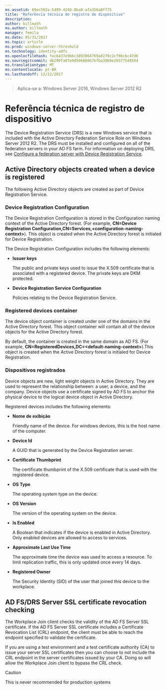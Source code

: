 ```yaml
---
ms.assetid: 69ec592a-5499-4249-8ba0-afa356a8ff75
title: "Referência técnica de registro de dispositivo"
description: 
author: billmath
ms.author: billmath
manager: femila
ms.date: 05/31/2017
ms.topic: article
ms.prod: windows-server-threshold
ms.technology: identity-adfs
ms.openlocfilehash: fac6437e9b6c3893064769a8279c2cf96cbc47d6
ms.sourcegitcommit: db290fa07e9d50686667bfba3969e20377548504
ms.translationtype: MT
ms.contentlocale: pt-BR
ms.lasthandoff: 12/12/2017
---
```

>Aplica-se a: Windows Server 2016, Windows Server 2012 R2

# <a name="device-registration-technical-reference"></a>Referência técnica de registro de dispositivo
The Device Registration Service \(DRS\) is a new Windows service that is included with the Active Directory Federation Service Role on Windows Server 2012 R2.  The DRS must be installed and configured on all of the federation servers in your AD FS farm.  For information on deploying DRS, see [Configure a federation server with Device Registration Service](https://technet.microsoft.com/library/dn486831.aspx).  
  
## <a name="active-directory-objects-created-when-a-device-is-registered"></a>Active Directory objects created when a device is registered  
The following Active Directory objects are created as part of Device Registration Service.  
  
### <a name="device-registration-configuration"></a>Device Registration Configuration  
The Device Registration Configuration is stored in the Configuration naming context of the Active Directory forest. \(For example, **CN\=Device Registration Configuration,CN\=Services,<configuration\-naming\-context>**\). This object is created when the Active Directory forest is initialed for Device Registration.  
  
The Device Registration Configuration includes the following elements:  
  
-   **Issuer keys**  
  
    The public and private keys used to issue the X.509 certificate that is associated with a registered device.  The private keys are DKM protected.  
  
-   **Device Registration Service Configuration**  
  
    Policies relating to the Device Registration Service.  
  
### <a name="registered-devices-container"></a>Registered devices container  
The device object container is created under one of the domains in the Active Directory forest.  This object container will contain all of the device objects for the Active Directory forest.  
  
By default, the container is created in the same domain as AD FS.  \(For example, **CN\=RegisteredDevices,DC\=<default\-naming\-context>**\).This object is created when the Active Directory forest is initialed for Device Registration.  
  
### <a name="registered-devices"></a>Dispositivos registrados  
Device objects are new, light weight objects in Active Directory.  They are used to represent the relationship between: a user, a device, and the company.  Device objects use a certificate signed by AD FS to anchor the physical device to the logical device object in Active Directory.  
  
Registered devices includes the following elements:  
  
-   **Nome de exibição**  
  
    Friendly name of the device.  For windows devices, this is the host name of the computer.  
  
-   **Device Id**  
  
    A GUID that is generated by the Device Registration server.  
  
-   **Certificate Thumbprint**  
  
    The certificate thumbprint of the X.509 certificate that is used with the registered device.  
  
-   **OS Type**  
  
    The operating system type on the device.  
  
-   **OS Version**  
  
    The version of the operating system on the device.  
  
-   **Is Enabled**  
  
    A Boolean that indicates if the device is enabled in Active Directory.  Only enabled devices are allowed to access to services.  
  
-   **Approximate Last Use Time**  
  
    The approximate time the device was used to access a resource.  To limit replication traffic, this is only updated once every 14 days.  
  
-   **Registered Owner**  
  
    The Security Identity \(SID\) of the user that joined this device to the workplace.  
  
## <a name="ad-fsdrs-server-ssl-certificate-revocation-checking"></a>AD FS\/DRS Server SSL certificate revocation checking  
The Workplace Join client checks the validity of the AD FS Server SSL certificate.  If the AD FS Server SSL certificate includes a Certificate Revocation List \(CRL\) endpoint, the client must be able to reach the endpoint specified to validate the certificate.  
  
If you are using a test environment and a test certificate authority \(CA\) to issue your server SSL certificates then you can choose to not include the CRL endpoint in the server certificates issued by your CA.  Doing so will allow the Workplace Join client to bypass the CRL check.  
  
> [!CAUTION]  
> This is never recommended for production systems  
  


